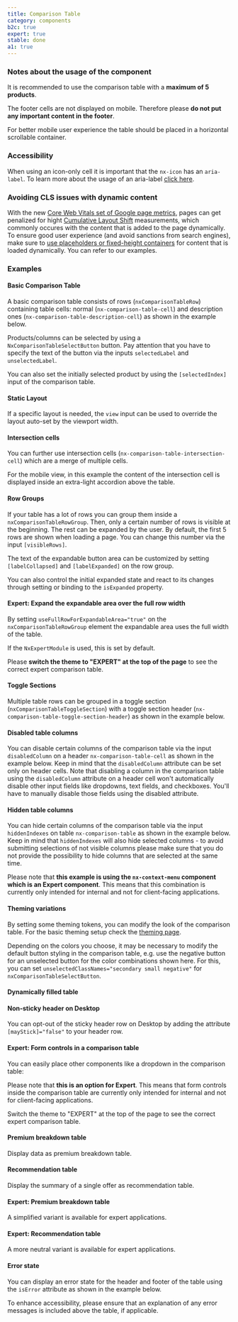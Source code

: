 ```yaml
---
title: Comparison Table
category: components
b2c: true
expert: true
stable: done
a1: true
---
```


### Notes about the usage of the component

It is recommended to use the comparison table with a **maximum of 5 products**.

The footer cells are not displayed on mobile. Therefore please **do not put any important content in the footer**.

For better mobile user experience the table should be placed in a horizontal scrollable container.

### Accessibility

When using an icon-only cell it is important that the `nx-icon` has an `aria-label`. To learn more about the usage of an aria-label [click here](./documentation/accessibility/overview#usage-of-aria-label).

### Avoiding CLS issues with dynamic content

With the new [Core Web Vitals set of Google page metrics](https://web.dev/vitals/), pages can get penalized for hight [Cumulative Layout Shift](https://web.dev/cls/) measurements, which commonly occures with the content that is added to the page dynamically. To ensure good user experience (and avoid sanctions from search engines), make sure to [use placeholders or fixed-height containers](https://web.dev/optimize-cls/#dynamic-content) for content that is loaded dynamically. You can refer to our examples.

### Examples

#### Basic Comparison Table

A basic comparison table consists of rows (`nxComparisonTableRow`) containing table cells: normal (`nx-comparison-table-cell`) and description ones (`nx-comparison-table-description-cell`) as shown in the example below.

Products/columns can be selected by using a `NxComparisonTableSelectButton` button. Pay attention that you have to specify the text of the button via the inputs `selectedLabel` and `unselectedLabel`.

You can also set the initially selected product by using the `[selectedIndex]` input of the comparison table.

<!-- example(comparison-table) -->

#### Static Layout

If a specific layout is needed, the `view` input can be used to override the layout auto-set by the viewport width.

<!-- example(comparison-table-static) -->

#### Intersection cells

You can further use intersection cells (`nx-comparison-table-intersection-cell`) which are a merge of multiple cells.

For the mobile view, in this example the content of the intersection cell is displayed inside an extra-light accordion above the table.

<!-- example(comparison-table-with-intersection) -->

#### Row Groups

If your table has a lot of rows you can group them inside a `nxComparisonTableRowGroup`. Then, only a certain number of rows is visible at the beginning. The rest can be expanded by the user. By default, the first 5 rows are shown when loading a page. You can change this number via the input `[visibleRows]`.

The text of the expandable button area can be customized by setting `[labelCollapsed]` and `[labelExpanded]` on the row group.

You can also control the initial expanded state and react to its changes through setting or binding to the `isExpanded` property.

<!-- example(comparison-table-row-group) -->

<div class="docs-expert-container">

#### Expert: Expand the expandable area over the full row width

By setting `useFullRowForExpandableArea="true"` on the `nxComparisonTableRowGroup` element the expandable area uses the full width of the table.

If the `NxExpertModule` is used, this is set by default.

Please **switch the theme to "EXPERT" at the top of the page** to see the correct expert comparison table.

<!-- example(comparison-table-expandable-area) -->

</div>

#### Toggle Sections

Multiple table rows can be grouped in a toggle section (`nxComparisonTableToggleSection`) with a toggle section header (`nx-comparison-table-toggle-section-header`) as shown in the example below.

<!-- example(comparison-table-with-toggle-sections) -->

#### Disabled table columns

You can disable certain columns of the comparison table via the input `disabledColumn` on a header `nx-comparison-table-cell` as shown in the example below. Keep in mind that the `disabledColumn` attribute can be set only on header cells. Note that disabling a column in the comparison table using the `disabledColumn` attribute on a header cell won't automatically disable other input fields like dropdowns, text fields, and checkboxes. You'll have to manually disable those fields using the disabled attribute.

<!-- example(comparison-table-disabled-columns) -->

#### Hidden table columns

You can hide certain columns of the comparison table via the input `hiddenIndexes` on table `nx-comparison-table` as shown in the example below. Keep in mind that `hiddenIndexes` will also hide selected columns - to avoid submitting selections of not visible columns please make sure that you do not provide the possibility to hide columns that are selected at the same time.

Please note that **this example is using the `nx-context-menu` component which is an Expert component**. This means that this combination is currently only intended for internal and not for client-facing applications.

<!-- example(comparison-table-hidden-columns) -->

<div class="docs-private">

#### Theming variations

By setting some theming tokens, you can modify the look of the comparison table. For the basic theming setup check the [theming page](./documentation/theming).

Depending on the colors you choose, it may be necessary to modify the default button styling in the comparison table, e.g. use the negative button for an unselected button for the color combinations shown here. For this, you can set `unselectedClassNames="secondary small negative"` for `nxComparisonTableSelectButton`.

<!-- example(comparison-table-private-modify-theming, { "privateExample": true, "hideStackblitzButton": true }) -->

</div>

#### Dynamically filled table

<!-- example(comparison-table-dynamic) -->

#### Non-sticky header on Desktop

You can opt-out of the sticky header row on Desktop by adding the attribute `[mayStick]="false"` to your header row.

<!-- example(comparison-table-non-sticky-header) -->

<div class="docs-expert-container">

#### Expert: Form controls in a comparison table

You can easily place other components like a dropdown in the comparison table:

Please note that **this is an option for Expert**. This means that form controls inside the comparison table are currently only intended for internal and not for client-facing applications.

Switch the theme to "EXPERT" at the top of the page to see the correct expert comparison table.

<!-- example(comparison-table-form-elements) -->

</div>

#### Premium breakdown table

Display data as premium breakdown table.

<!-- example(breakdown-table) -->

#### Recommendation table

Display the summary of a single offer as recommendation table.

<!-- example(recommendation-table) -->

<div class="docs-expert-container">

#### Expert: Premium breakdown table

A simplified variant is available for expert applications.

<!-- example(breakdown-table-expert) -->

#### Expert: Recommendation table

A more neutral variant is available for expert applications.

<!-- example(recommendation-table-expert) -->

</div>

 #### Error state
You can display an error state for the header and footer of the table using the `isError` attribute as shown in the example below.

To enhance accessibility,  please ensure that an explanation of any error messages is included above the table, if applicable.
 <!-- example(comparison-table-error) -->
